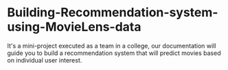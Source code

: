 # Building-Recommendation-system-using-MovieLens-data
It's a mini-project executed as a team in a college, our documentation will guide you to build a recommendation system that will predict movies based on individual user interest.
